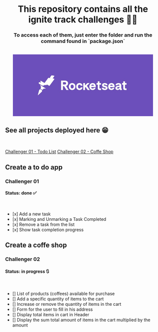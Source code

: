<div align="center">
  <h1>This repository contains all the ignite track challenges 🚀🚀</h1>
  <h3>To access each of them, just enter the folder and run the command found in `package.json`</h3>
  <br/>
  <img src="./github/rocketseat_header.jpg" alt="rocketseat header preview" height="200px" />
</div>

<div>
  <h2>See all projects deployed here 😁</h2>
  <br/>

<a target="_blank" href="https://ignite-frontend-2022-challenger01.vercel.app/">Challenger 01 - Todo List</a>
<a target="_blank" href="https://ignite-frontend-2022-challenger-02.vercel.app/">Challenger 02 - Coffe Shop</a>

</div>

<div>

  <h2>Create a to do app</h2>
  <h3>Challenger 01</h3>
  <h4>Status: done ✅</h4>
  <br />

  <ul>
    <li>[x] Add a new task</li>  
    <li>[x] Marking and Unmarking a Task Completed</li>  
    <li>[x] Remove a task from the list</li>  
    <li>[x] Show task completion progress</li>  
  </ul>

</div>

<div>

  <h2>Create a coffe shop</h2>
  <h3>Challenger 02</h3>
  <h4>Status: in progress 🔃</h4>
  <br />

  <ul>
    <li>[] List of products (coffees) available for purchase</li>  
    <li>[] Add a specific quantity of items to the cart</li>  
    <li>[] Increase or remove the quantity of items in the cart</li>  
    <li>[] Form for the user to fill in his address</li> 
    <li>[] Display total items in cart in Header</li>
    <li>[] Display the sum total amount of items in the cart multiplied by the amount</li>
  </ul>

</div>
